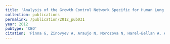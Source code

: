 ```yaml
---
title: 'Analysis of the Growth Control Network Specific for Human Lung Adenocarcinoma Cells'
collection: publications
permalink: /publication/2012_pub031
year: 2012
pubtype: 'CBO'
citation: 'Pinna G, Zinovyev A, Araujo N, Morozova N, Harel-Bellan A. Analysis of the Growth Control Network Specific for Human Lung Adenocarcinoma Cells. 2012. <i>Mathematical Modelling of Natural Phenomena</i> <b>7</b>(01):337-368'
---
```

